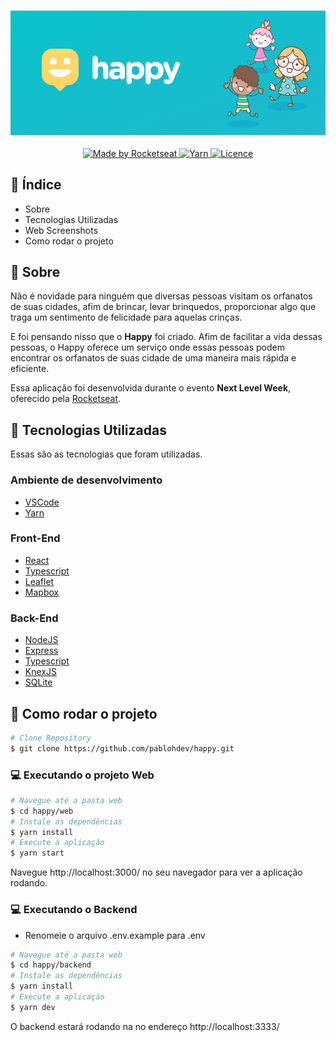 <h3 align="center">
  <img src="https://github.com/pablohdev/happy/blob/main/.github/images/capa.jpg" alt="Happy">
</h3>

<p align="center">
  <a href="https://rocketseat.com.br">
    <img alt="Made by Rocketseat" src="https://img.shields.io/badge/made%20by-Rocketseat-7519C1">
  </a>
  
  <a href="https://yarnpkg.com/">
    <img alt="Yarn" src="https://img.shields.io/badge/yarn-1.19.0-blue.svg">
  </a>
  
  
  <a href="https://github.com/Naereen/StrapDown.js/blob/master/LICENSE">
    <img alt="Licence" src="https://img.shields.io/github/license/Naereen/StrapDown.js.svg">
  </a>
  
</p>

## :pushpin: Índice

- Sobre
- Tecnologias Utilizadas
- Web Screenshots
- Como rodar o projeto

## :bookmark: Sobre

Não é novidade para ninguém que diversas pessoas visitam os orfanatos de suas cidades, afim de brincar, levar brinquedos, proporcionar algo que traga um sentimento de felicidade para aquelas crinças. 

E foi pensando nisso que o **Happy** foi criado. Afim de facilitar a vida dessas pessoas, o Happy oferece um serviço onde essas pessoas podem encontrar os orfanatos de suas cidade de uma maneira mais rápida e eficiente.

Essa aplicação foi desenvolvida durante o evento **Next Level Week**, oferecido pela [Rocketseat](https://www.rocketseat.com.br).

## :rocket: Tecnologias Utilizadas

Essas são as tecnologias que foram utilizadas.

### Ambiente de desenvolvimento

  - [VSCode](https://code.visualstudio.com/)
  - [Yarn](https://classic.yarnpkg.com/)

### Front-End

  - [React](https://reactjs.org/)
  - [Typescript](https://www.typescriptlang.org/)
  - [Leaflet](https://react-leaflet.js.org/)
  - [Mapbox](https://www.mapbox.com/)

### Back-End

  
  - [NodeJS](https://nodejs.org/en/)
  - [Express](https://expressjs.com/pt-br/)
  - [Typescript](https://classic.yarnpkg.com/)
  - [KnexJS](http://knexjs.org/)
  - [SQLite](https://www.sqlite.org/index.html)

<!--
## :computer: Web Screenshots

<div width="" style="display: flex; align-items: 'center'; justify-content: space-evenly">
  <img src="https://github.com/gustavohrgomes/Happy/blob/main/.github/images/landing.png" width="400px">
  <img src="https://github.com/gustavohrgomes/Happy/blob/main/.github/images/map.png"  width="400px">
</div>

-->
## :construction_worker: Como rodar o projeto

```bash
# Clone Repository
$ git clone https://github.com/pablohdev/happy.git
```

### 💻 Executando o projeto Web

```bash
# Navegue até a pasta web
$ cd happy/web
# Instale as dependências
$ yarn install
# Execute a aplicação
$ yarn start
```
Navegue http://localhost:3000/ no seu navegador para ver a aplicação rodando.


### 💻 Executando o Backend

- Renomeie o arquivo .env.example para .env

```bash
# Navegue até a pasta web
$ cd happy/backend
# Instale as dependências
$ yarn install
# Execute a aplicação
$ yarn dev
```
O backend estará rodando na no endereço http://localhost:3333/ 
